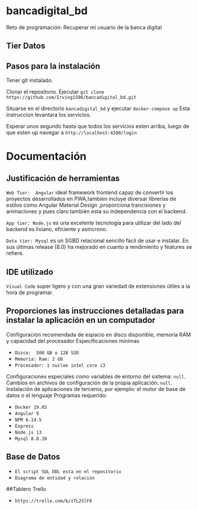 # bancadigital_bd
Reto de programación: Recuperar mi usuario de la banca digital

## Tier Datos
## Pasos para la instalación

Tener git instalado. 


Clonar el repositorio. Ejecutar `git clone https://github.com/Irving1596/bancadigital_bd.git` 


Situarse en el directorio `bancadigital_bd` y ejecutar `docker-compose up` Esta instruccion levantara los servicios.


Esperar unos segundo hasta que todos los servicios esten arriba,  luego de que esten up navegar a `http://localhost:4200/login`   

# Documentación
## Justificación de herramientas  

`Web Tier:  Angular` ideal framework frontend capaz de convertir los proyectos desarrollados en PWA,tambien incluye diversar librerias de estilos como Angular Material Design ,proporciona trancisiones y animaciones y pues claro también esta su independencia con el backend.

`App tier: Node.js` es una excelente tecnología para utilizar del lado del backend es liviano, eficiente y asíncrono.

`Data tier: Mysql` es un SGBD relacional sencillo fácil de usar e instalar. En sus últimas release (8.0) ha mejorado en cuanto a rendimiento y features se refiere. 

## IDE utilizado

`Visual Code` super ligero y con una gran variedad de extensiones útiles a la hora de programar.

## Proporciones las instrucciones detalladas para instalar la aplicación en un computador
Configuración recomendada de espacio en disco disponible, memoria RAM y capacidad del procesador 
Específicaciones minímas
- `Disco:  500 GB o 128 SSD`
- `Memoria: Ram: 2 GB `
- `Procesador: 1 nucleo intel core i3`

 Configuraciones especiales como variables de entorno del sistema: `null`.
 Cambios en archivos de configuración de la propia aplicación: `null`.
Instalación de aplicaciones de terceros, por ejemplo: el motor de base de datos o el lenguaje
Programas requerido:
- `Docker 19.03`
- `Angular 9`
- `NPM 6.14.5`
- `Express `
- `Node.js 13`
- `Mysql 8.0.20`

## Base de Datos 
- `El script SQL DDL esta en el repositorio`
- `Diagrama de entidad y relación`

##Tablero Trello
- `https://trello.com/b/zTL2SlF0`